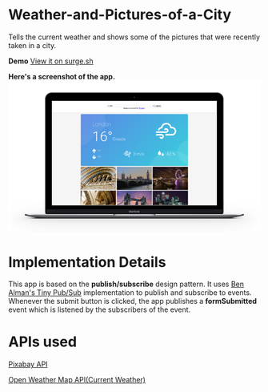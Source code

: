 # Weather-and-Pictures-of-a-City
Tells the current weather and shows some of the pictures that were recently taken in a city.

**Demo** [View it on surge.sh](http://awesome-weather.surge.sh/)

**Here's a screenshot of the app.**
![Screenshot](https://raw.githubusercontent.com/animeshk874/Weather-and-Pictures-of-a-City/master/screens/mac-new.png)

# Implementation Details

This app is based on the **publish/subscribe** design pattern. It uses [Ben Alman's Tiny Pub/Sub](https://github.com/cowboy/jquery-tiny-pubsub) implementation to publish and subscribe to events. Whenever the submit button is clicked, the app publishes a **formSubmitted** event which is listened by the subscribers of the event.

# APIs used

[Pixabay API](https://pixabay.com/api/docs/)

[Open Weather Map API(Current Weather)](https://openweathermap.org/api)

